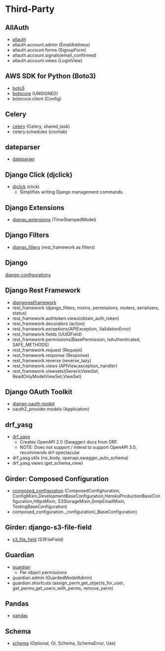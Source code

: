 # Third-Party

## AllAuth
- [allauth](https://django-allauth.readthedocs.io/en/latest/)
- allauth.account.admin (EmailAddress)
- allauth.account.forms (SignupForm)
- allauth.account.signals(email_confirmed)
- allauth.account.views (LoginView)

## AWS SDK for Python (Boto3)
- [boto3](https://boto3.amazonaws.com/v1/documentation/api/latest/index.html)
- [botocore](https://github.com/boto/botocore) (UNSIGNED)
- botocore.client (Config)

## Celery
- [celery](https://docs.celeryq.dev/en/stable/index.html) (Celery, shared_task)
- celery.schedules (crontab)

## dateparser
- [dateparser](https://dateparser.readthedocs.io/en/latest/)

## Django Click (djclick)
- [djclick](https://github.com/GaretJax/django-click) (click)
    - Simplifies writing Django management commands.

## Django Extensions
- [django_extensions](https://django-extensions.readthedocs.io/en/latest/) (TimeStampedModel)

## Django Filters
- [django_filters](https://django-filter.readthedocs.io/en/stable/index.html) (rest_framework as filters)

## Django 
[django-configurations](https://django-configurations.readthedocs.io/en/stable/)

## Django Rest Framework
- [djangorestframework](https://www.django-rest-framework.org/)
- rest_framework (django_filters, mixins, permissions, routers, serializers, status)
- rest_framework.authtoken.views(obtain_auth_token)
- rest_framework.decorators (action)
- rest_framework.exceptions(APIException, ValidationError)
- rest_framework.fields (UUIDField)
- rest_framework.permissions(BasePermission, IsAuthenticated, SAFE_METHODS)
- rest_framework.request (Request)
- rest_framework.response (Response)
- rest_framework.reverse (reverse_lazy)
- rest_framework.views (APIView,exception_handler)
- rest_framework.viewsets(GenericViewSet, ReadOnlyModelViewSet,ViewSet)

## Django OAuth Toolkit
- [django-oauth-toolkit](https://django-oauth-toolkit.readthedocs.io/en/latest/)
- oauth2_provider.models (Application)

## drf_yasg
- [drf_yasg](https://drf-yasg.readthedocs.io/en/stable/)
    - Creates OpenAPI 2.0 (Swagger) docs from DRF.
    - NOTE: Does not support / intend to support OpenAPI 3.0, recommends drf-spectacular
- drf_yasg.utils (no_body, openapi,swagger_auto_schema)
- drf_yasg.views (get_schema_view)

## Girder: Composed Configuration
- [composed_configuration](https://github.com/girder/django-composed-configuration) (ComposedConfighuration, ConfigMixin,DevelopmentBaseConfiguration,HerokuProductionBaseConfiguration,HttpsMixin, S3StorageMixin,SmtpEmailMixin, TestingBaseConfiguration)
- composed_configuration._configuration(_BaseConfiguration)

## Girder: django-s3-file-field
- [s3_file_field](https://github.com/girder/django-s3-file-field) (S3FileField)

## Guardian
- [guardian](https://django-guardian.readthedocs.io/en/stable/)
    - Per object permissions
- guardian.admin (GuardedModelAdmin)
- guardian.shortcuts (assign_perm,get_objects_for_user, get_perms,get_users_with_perms, remove_perm)

## Pandas
- [pandas](https://pandas.pydata.org/)

## Schema
- [schema](https://github.com/keleshev/schema) (Optional, Or, Schema, SchemaError, Use)